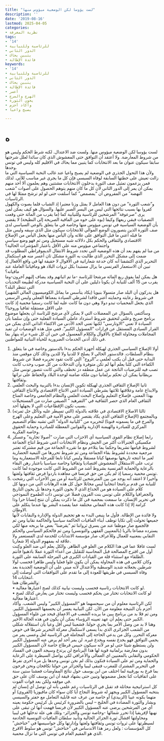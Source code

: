 ```yaml
---
title: "لست يؤوسا لكن الوضعية ميؤوس منها"
description: ''
date: '2019-08-16'
lastmod: 2025-04-05
categories:
- نظرية المعرفة
tags:
- '14'
- للرئاسية وللنيابية
- الدور الثاني
- يتبين يحاك
- فائدة الإطالة
keywords:
- '14'
- للرئاسية وللنيابية
- الدور الثاني
- يتبين يحاك
- فائدة الإطالة
- أعسر
- الهرج والمرج
- يخون الثورة
- وأكاد أجزم
- يصبح واعيا

---
```

# **ه**

لست يؤوسا لكن الوضعية ميؤوس منها. ولست ضد الاعتدال. لكنه شرط الحكم وليس هو من شروط المعارضة. ولا أعتقد أن التوافق حتى المغشوش الذي كان سائدا لعلل شرحتها سابقا سيكون عنوان ما بعد الانتخابات كما يتبين مما يحاك في الاقليم كله وليس في تونس وحدها.  
ولأن هذا التحول الجذري في الوضعية لم يصبح واعيا عند غالب النخبة السياسية التي ما زالت تعيش على خطتها السابقة لوفاة السبسي فإن كل ما يجري غير مناسب للآتي. لذلك فمن يزعمون تمثيل صف الثورة يدخلون الانتخابات مشتتين وهم يعلمون ألا أحد منهم يمكن أن يمر إلى الدور الثاني لأن كل ما كان منهم يتوهم الحصول على أصوات “شعب النهضة” من المفروض أن “يمصمص” كما أسلفت حتى لو لم ترشح ممثلا لها في الرئاسيات.  
و”شعب الثورة” من دون هذا العامل لا يمثل وزنا معتبرا إذ الشباب قلما يصوت والكهول كفروا بها بسبب نتائجها التي ليس من اليسر الصبر عليها. والسؤال هو كيف يمكن لمن يرى “صرعوفة” المرشحين للرئاسية وللنيابية كما (ما يقرب من المائة حتى وقعت التصفيات فبقي ربعها) وكيفا (بوه على خوه من المافية الصريحة إلى النطيحة) لا يقضي بأن الوضعية السياسية في تونس ميؤوس منها وخاصة في ما يتعلق بالوعي السياسي لدى صف الثورة الذين يتصورون الوضع الموالي للانتخابات سيكون مثل الذي سبقه وليس مثل ما قبله أعني ما قبل التوافق على علاته وأن اليأس منها يجعل اليأس من الإصلاح الاقتصادي والثقافي والحكم بكل دلالاته شبه مستحيل ومن ثم فهو وضع سياسي واجتماعي ميؤوس منه على الأقل باعتبار المؤشرات الحالية؟  
من منا لم يفهم بعد أن هذه الوضعية التي تحدد شروط الانتقال الديموقراطي المطلوب قد ضمت إلى مشكل التحرر الذي طالبت به الثورة مشكل ثان أعسر منه هو استكمال التحرير الذي اكتشفنا أنه كان خدعة شعاراتية في الأقوال لا حقيقة لها في واقع الأفعال إذ تبين أن الاستعمار الفرنسي ما يزال مستبدا بكل ثروات البلاد هو ومافياتنا العاملة عند مافياته؟  
هل يمكن لما يفوق ربع المائة مرشحا للرئاسة -ما تم اثباتهم وقد يضاف إليهم آخرون-وما يقرب من 15 ألف للنيابة أن يكونا دليلين على أن النخبة السياسية مدركة لطبيعة التحديات التي تنتظر البلد؟  
هل يدركون أن البلد صار متسولا بنيويا (يكاد يتأسس ما يماثل الكوميسيون المالي الشهير) في شروط رعايته وحمايته أعني فاقدا لشرطي السيادة بمعناها الفعلي وليس الرسمي الذي يجعل المحميات تبدو دولا وهي دون ما كانت عليه لما كانت رسميا محمية إذ كانت على الاقل مستقلة ثقافيا وروحيا؟  
وسأكتفي بالسؤال عن المعضلات التي لا يمكن لأي مرشح للرئاسة أن يجعلها موضوع برنامج صريح وعلني لتحقيق شروط استرداد عاملي السيادة الفعلية حتى وإن سلمنا بأن السيادة لا تعني “الاوتارسي” لكنها تعني الحد الأدنى من الاكتفاء الذاتي الذي يمكن من القرار السيادي المستقل عن قرارات “المسؤول الكبير”. ففي مثل هذه الوضعيات لن تفيد المجاملات ومحاولة العلاج بالأقوال والكلام المعسول في حين أن كل شيء نراه ينهار بما في ذلك أدنى الخدمات الضرورية للحياة النباتية للمواطنين.  
1. أولا الإصلاح السياسي الجذري لهيكلة أجهزة الحكم بدءا بالدستور وخاصة في ما يتعلق بنظام السلطات. فالدستور الحالي لا يصلح لا للدنيا ولا للدين وذلك كان موقفي منذ البداية حتى قبل أن يكتب لعلمي بـ”الروح” التي كانت تقود تحريره فضلا عن شروط الكفاءة التي كلنا يعلم أنها لم تكن متوفرة وأن التدخلات من كل صوب وحدب كانت تصب فيه للترضيات الناتجة عن عمل منطقه دز تخطف والتي كانت تتصور تونس مثل بريطانيا يمكن أن تحكم برلمانيا دون ملكة ضامنة لوحدة البلاد والحفاظ على تراثها وثقافتها.  
2. ثانيا الإصلاح الثقافي الجذري لهيكلة تكوين الإنسان بدءا بالتربية والبحث العلمي والابداع عامة وعلاقتها ثلاثتها بشرطي السيادة أعني الانتاج الاقتصادي والانتاج الثقافي بهذا المعنى. فإصلاح التعليم وإصلاح البحث العلمي والنظام الجامعي وخاصة المناخ الثقافي العام الذي حصر الثقافية في “التفرهيد ” الصيفي صارت من المستحيلات بسبب تكون الإقطاعيات التي لا يجهلها أحد.  
3. ثالثا الاصلاح الاقتصادي في علاقته بالدولة (التي تسيطر عليه وتأكل جل ثمرته) وبالمجتمع (الإصلاح الثقافي الذي يكاد يقتصر على محو الأمية في التعليم وعلى الهرج والمرج في ما يسمونه فنونا) لتحريره من “كليانية الدولة” التي تشبه نظام التصميم المركزي للمبادرة والهيمنة الإدارية والقوانين المعطلة للمبادرة وحماية الحقوق وخاصة الفكرية.  
4. رابعا إصلاح نظام القوى السياسية أي الاحزاب التي صارت “أصولا تجارية” وعسكر مكسيكي الجنرالات أكثر من الجيش ونظام الانتخابات أعني شروط انتاج الجماعة لشروط قيامها تشريعا وحكما بما يتلاءم مع ما تقرره الجماعة من قيم مشتركة تعتبر مرجعية محددة لشروط بقاء الجماعة ومن ثم شروط تحررها من التبعية الحضارية لغير ما انتجه تاريخها بوصفها كيانا مستقلا وليس كيانا تابعا للمرحلة الاستعمارية وما ترتب على الاستقلال المغشوش اقتصاديا وثقافيا وخاصة سياسيا باعتبار رهن البقاء بالرعاية والحماية الفرنسية بشروط أشد من الشروط التي كانت موجودة لما كانت تونس محمية رسميا إذ لم يكن من حق فرنسا في معاهدة باردوا فرض ثقافتها ولغتها.  
5. وأخيرا لا اعتقد أنه يوجد من بين المترشحين للرئاسة أو من بين الأحزاب التي رشحت للنيابة من قدم برنامجا انتخابيا ليس مخاتلا حول كل هذه الرهانات التي من دونها كل كلام على السيادة هو من الخداع الذي لا يخون الثورة وحدها بل يخون التاريخ والجغرافيا والكلام على تونس بنت القرون فضلا عن تونس ذات الطموح النموذجي في تحرير الإنسان. ما سمعت بمحمية في كل ما ذكرت يمكن أن تنتج إنسانا حرا وذا كرامة إلا إذا كانت هذه المعاني مختلفة عما يقصده البشر بها عندما يتكلم على الاوطان.  
ولا فائدة من الإطالة. فأول ما ينبغي البدء به هو تحجيم الدولة والإدارة والنقابات لأنها جميعها تحولت إلى تكايا توظف أبناء المافيات الحاكمة سياسيا والحاكمة نقابيا ومن ثم فالجميع صار موظفا عند من يسرق ثرواتنا ثم “يقرضنا” بعض ما يربحه منها لكي يسترده مضاعا بالربا (بالمعنيين الفقهي والتونسي) ومن ثم فالحكم السياسي والحكم النقابي بمعنييه للعمال وللأعراف صار مؤسسة الانتدابات للخدمة لدى المستعمر ولا علاقة له بمفهوم الدولة إلا شعاريا.  
لست غافلا عما في هذا الكلام من الغلو في الظاهر. والكل يعلم أني ضد الغلو وكنت أول من اقترح المصالحة قبل المحاسبة للتقليل من أعداء الثورة عملا باذهبوا فأنتم الطلقاء مع استثناء قلة من القيادات الكبرى في المرحلة السابقة على الثورة.  
وكان كلامي في هذه المحاولة يمكن أن يكون غلوا فعليا وليس ظاهرا فحسب لولا شرطين يجعلانه شديد الوسطية والاعتدال لأنه مبني على أن الوضعية الجديدة بعد وفاة السبسي في طريقها للعودة إلى ما تقدم على التوافقات التي أوصلت إلى انتخابات 14.  
والشرطان هما:  
• لو كانت الانتخابات رئاسية فحسب وليست نيابية كذلك لصح اعتبارها مغالية.  
• لو كانت الانتخابات تختار من يحكم فحسب وليست تختار من يعارض كذلك لصح اعتبارها مغالية.  
لكن الرئاسية معلوم أن من سيحسهما هو “المسؤول الكبير” وليس الشعب. وأكاد أجزم بأن النتيجة معلومة من الآن. لكن النيابية يعسر أن يحسمها المسؤول الكبير. ومن ثم فلا بد من برنامج يبين ما يريده الشعب في الاعماق فيحد من غلواء المسؤول الكبير حتى يعلم أن عهد تعيينه الرؤساء يمكن أن يكون في هذه الحالة الأخير.  
وهنا لا بد من وصل الأمر بما يجري حولنا. فشعبنا ليس أقل وعيا بأن استقلاله شكلي من الشعب الجزائري الذي بدأ يسعى لاستكمال معركة التحرير شرطا في خوض معركة التحرر. وكل من يدعي الحاجة إلى المجاملة في الرئاسية لعل وعسى يمر من يحمي التوافق فهو يخدع نفسه ويخدع غيره. لن يمر أحد لم يرض عنه المسؤول الكبير ولن يستطيع شيئا حتى لو مر لأنه سيكون حبيس قرطاج خاصة لأن المسؤول الكبير بدون معارضة برلمانية قوية لها هذا البرنامج لن يرتدع وسيجد العون في الفساد الحكومي والنقابي بالمعنيين اي العمالي والأعرافي لكي يواصل السيطرة على الرعاية والحماية ومن ثم على السيادة فنكون بذلك لم نخن تونس وحدها بل مرة أخرى نفرط في التحرير المشترك للمغرب فتبقى ليبيا والجزائر من حولنا تكافحان ونحن فرحون بما فرع به بورقيبة لما اختلف من ابن يوسف حول نتائج المفاوضات فعشنا ستين سنة على اتفاقيات كنا نجعل مضمونها وتبين حتى بشهاد قيقة أن ابن يوسف كان على حق في موقفه ولكن بعد فوات الفوت.  
كل استراتيجية مخاتلة قد تقبل في الرئاسيات رغم علمي بأنه لن توصل أي إنسان لم ينتخبه المسؤول الكبير ويجهز له شروط النجاح أيا كان سواء كان مافيوزيا (القروي) أو متهما بكونه عييا (الزبيدي) أو خاصة من عرف عنه قابلية التعامل مع حفتر والسيسي وبشار والثورة المضادة في الخليج – ليس بالضرورة كرئيس بل كرئيس حكومة يعينه أي من المرشحين يرضى عنه المسؤول الكبير لأن فرنسا فهمت أنها لن تبقى على نهبها لإفريقيا إذا تحرر شمالها -وخاصة تونس والجزائر- وتلك هي علة تدخلها في ليبيا ومحاولتها افشال ثورة الجزائر الحالية وتأبيد سلطان المافيات التونسية الخادمة لسيطرتها على ثروات تونس وثقافتها ولغتها وإدارتها وكل جواسيسها في “خناخش” كل المؤسسات : ولعل رمز هذا الاندساس في “خناخش” تونس هو سلوط الاقرع الذي هو المقيم العام في تونس التي ما تزال محمية.

###
